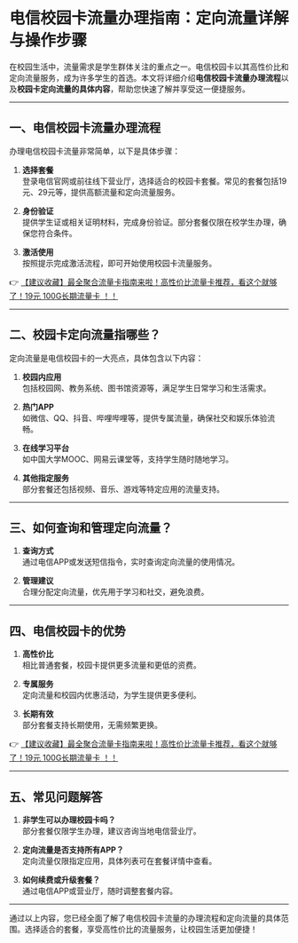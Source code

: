 # 电信校园卡流量办理指南：定向流量详解与操作步骤

在校园生活中，流量需求是学生群体关注的重点之一。电信校园卡以其高性价比和定向流量服务，成为许多学生的首选。本文将详细介绍**电信校园卡流量办理流程**以及**校园卡定向流量的具体内容**，帮助您快速了解并享受这一便捷服务。

---

## 一、电信校园卡流量办理流程

办理电信校园卡流量非常简单，以下是具体步骤：

1. **选择套餐**  
   登录电信官网或前往线下营业厅，选择适合的校园卡套餐。常见的套餐包括19元、29元等，提供高额流量和定向流量服务。

2. **身份验证**  
   提供学生证或相关证明材料，完成身份验证。部分套餐仅限在校学生办理，确保您符合条件。

3. **激活使用**  
   按照提示完成激活流程，即可开始使用校园卡流量服务。

👉 [【建议收藏】最全聚合流量卡指南来啦！高性价比流量卡推荐，看这个就够了！19元 100G长期流量卡 ！！](https://bit.ly/Liuliangka)

---

## 二、校园卡定向流量指哪些？

定向流量是电信校园卡的一大亮点，具体包含以下内容：

1. **校园内应用**  
   包括校园网、教务系统、图书馆资源等，满足学生日常学习和生活需求。

2. **热门APP**  
   如微信、QQ、抖音、哔哩哔哩等，提供专属流量，确保社交和娱乐体验流畅。

3. **在线学习平台**  
   如中国大学MOOC、网易云课堂等，支持学生随时随地学习。

4. **其他指定服务**  
   部分套餐还包括视频、音乐、游戏等特定应用的流量支持。

---

## 三、如何查询和管理定向流量？

1. **查询方式**  
   通过电信APP或发送短信指令，实时查询定向流量的使用情况。

2. **管理建议**  
   合理分配定向流量，优先用于学习和社交，避免浪费。

---

## 四、电信校园卡的优势

1. **高性价比**  
   相比普通套餐，校园卡提供更多流量和更低的资费。

2. **专属服务**  
   定向流量和校园内优惠活动，为学生提供更多便利。

3. **长期有效**  
   部分套餐支持长期使用，无需频繁更换。

👉 [【建议收藏】最全聚合流量卡指南来啦！高性价比流量卡推荐，看这个就够了！19元 100G长期流量卡 ！！](https://bit.ly/Liuliangka)

---

## 五、常见问题解答

1. **非学生可以办理校园卡吗？**  
   部分套餐仅限学生办理，建议咨询当地电信营业厅。

2. **定向流量是否支持所有APP？**  
   定向流量仅限指定应用，具体列表可在套餐详情中查看。

3. **如何续费或升级套餐？**  
   通过电信APP或营业厅，随时调整套餐内容。

---

通过以上内容，您已经全面了解了电信校园卡流量的办理流程和定向流量的具体范围。选择适合的套餐，享受高性价比的流量服务，让校园生活更加便捷！